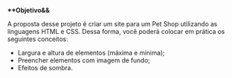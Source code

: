 __**Objetivo&&__

A proposta desse projeto é criar um site para um Pet Shop utilizando as linguagens HTML e CSS. Dessa forma, você poderá colocar em prática os seguintes conceitos:

* Largura e altura de elementos (máxima e mínima);
* Preencher elementos com imagem de fundo;
* Efeitos de sombra.
